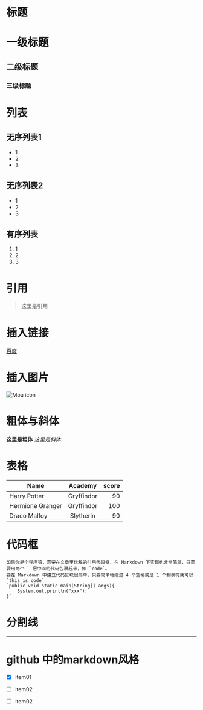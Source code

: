 # 标题
# 一级标题

## 二级标题

### 三级标题

# 列表
## 无序列表1
* 1
* 2
* 3
## 无序列表2
- 1
- 2
- 3

## 有序列表
1. 1
2. 2
3. 3

# 引用
> 这里是引用

# 插入链接
[百度](http://www.baidu.com)

# 插入图片
![Mou icon](https://ss0.bdstatic.com/70cFuHSh_Q1YnxGkpoWK1HF6hhy/it/u=2434761076,2131643356&fm=200&gp=0.jpg)

# 粗体与斜体
**这里是粗体** *这里是斜体*

# 表格
| Name | Academy | score | 
| - | :-: | -: | 
| Harry Potter | Gryffindor| 90 | 
| Hermione Granger | Gryffindor | 100 | 
| Draco Malfoy | Slytherin | 90 |

# 代码框
	如果你是个程序猿，需要在文章里优雅的引用代码框，在 Markdown 下实现也非常简单，只需要用两个 ` 把中间的代码包裹起来，如 `code`。
	要在 Markdown 中建立代码区块很简单，只要简单地缩进 4 个空格或是 1 个制表符就可以
    `this is code`
	`public void static main(String[] args){
		System.out.println("xxx");
	}`

# 分割线
*** 
# github 中的markdown风格
- [x] item01
- [ ] item02
- [ ] item02

